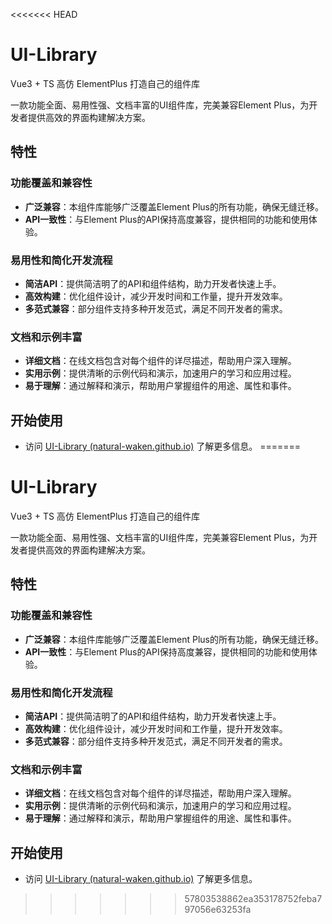 <<<<<<< HEAD
# UI-Library

Vue3 + TS 高仿 ElementPlus 打造自己的组件库

一款功能全面、易用性强、文档丰富的UI组件库，完美兼容Element Plus，为开发者提供高效的界面构建解决方案。

## 特性

### 功能覆盖和兼容性

-   **广泛兼容**：本组件库能够广泛覆盖Element Plus的所有功能，确保无缝迁移。
-   **API一致性**：与Element Plus的API保持高度兼容，提供相同的功能和使用体验。

### 易用性和简化开发流程

-   **简洁API**：提供简洁明了的API和组件结构，助力开发者快速上手。
-   **高效构建**：优化组件设计，减少开发时间和工作量，提升开发效率。
-   **多范式兼容**：部分组件支持多种开发范式，满足不同开发者的需求。

### 文档和示例丰富

-   **详细文档**：在线文档包含对每个组件的详尽描述，帮助用户深入理解。
-   **实用示例**：提供清晰的示例代码和演示，加速用户的学习和应用过程。
-   **易于理解**：通过解释和演示，帮助用户掌握组件的用途、属性和事件。

## 开始使用

-   访问 [UI-Library (natural-waken.github.io)](https://natural-waken.github.io/ui-library/) 了解更多信息。
=======
# UI-Library

Vue3 + TS 高仿 ElementPlus 打造自己的组件库

一款功能全面、易用性强、文档丰富的UI组件库，完美兼容Element Plus，为开发者提供高效的界面构建解决方案。

## 特性

### 功能覆盖和兼容性

-   **广泛兼容**：本组件库能够广泛覆盖Element Plus的所有功能，确保无缝迁移。
-   **API一致性**：与Element Plus的API保持高度兼容，提供相同的功能和使用体验。

### 易用性和简化开发流程

-   **简洁API**：提供简洁明了的API和组件结构，助力开发者快速上手。
-   **高效构建**：优化组件设计，减少开发时间和工作量，提升开发效率。
-   **多范式兼容**：部分组件支持多种开发范式，满足不同开发者的需求。

### 文档和示例丰富

-   **详细文档**：在线文档包含对每个组件的详尽描述，帮助用户深入理解。
-   **实用示例**：提供清晰的示例代码和演示，加速用户的学习和应用过程。
-   **易于理解**：通过解释和演示，帮助用户掌握组件的用途、属性和事件。

## 开始使用

-   访问 [UI-Library (natural-waken.github.io)](https://natural-waken.github.io/ui-library/) 了解更多信息。
>>>>>>> 57803538862ea353178752feba797056e63253fa

